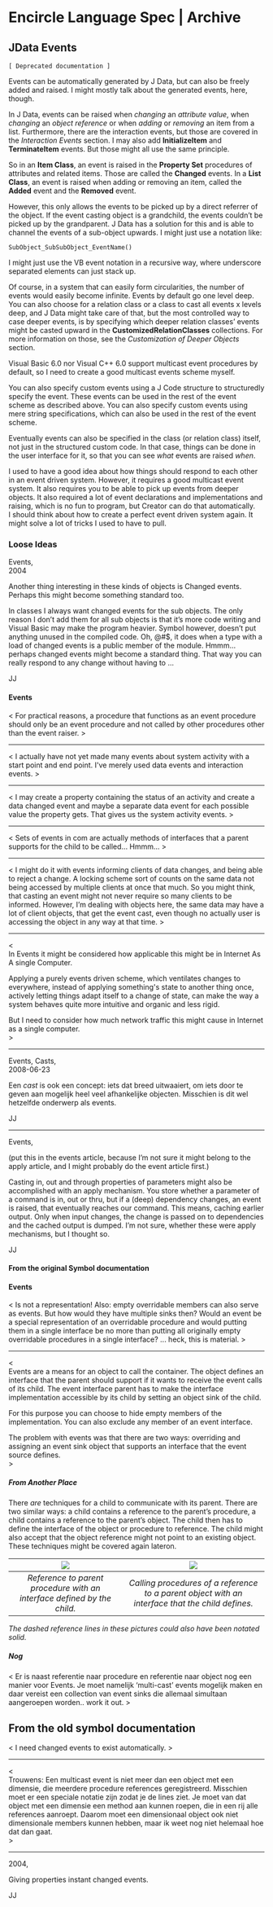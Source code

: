 ﻿Encircle Language Spec | Archive
================================

JData Events
------------

`[ Deprecated documentation ]`

Events can be automatically generated by J Data, but can also be freely added and raised. I might mostly talk about the generated events, here, though.

In J Data, events can be raised when *changing* an *attribute value*, when *changing* an *object reference* or when *adding* or *removing* an item from a list. Furthermore, there are the interaction events, but those are covered in the *Interaction Events* section. I may also add __InitializeItem__ and __TerminateItem__ events. But those might all use the same principle.

So in an __Item Class__, an event is raised in the __Property Set__ procedures of attributes and related items. Those are called the __Changed__ events. In a __List Class__, an event is raised when adding or removing an item, called the __Added__ event and the __Removed__ event.

However, this only allows the events to be picked up by a direct referrer of the object. If the event casting object is a grandchild, the events couldn’t be picked up by the grandparent. J Data has a solution for this and is able to channel the events of a sub-object upwards. I might just use a notation like:

```
SubObject_SubSubObject_EventName()
```

I might just use the VB event notation in a recursive way, where underscore separated elements can just stack up.

Of course, in a system that can easily form circularities, the number of events would easily become infinite. Events by default go one level deep. You can also choose for a relation class or a class to cast all events x levels deep, and J Data might take care of that, but the most controlled way to case deeper events, is by specifying which deeper relation classes’ events might be casted upward in the __CustomizedRelationClasses__ collections. For more information on those, see the *Customization of Deeper Objects* section.

Visual Basic 6.0 nor Visual C++ 6.0 support multicast event procedures by default, so I need to create a good multicast events scheme myself.

You can also specify custom events using a J Code structure to structuredly specify the event. These events can be used in the rest of the event scheme as described above. You can also specify custom events using mere string specifications, which can also be used in the rest of the event scheme.

Eventually events can also be specified in the class (or relation class) itself, not just in the structured custom code. In that case, things can be done in the user interface for it, so that you can see *what* events are raised *when*.

I used to have a good idea about how things should respond to each other in an event driven system. However, it requires a good multicast event system. It also requires you to be able to pick up events from deeper objects. It also required a lot of event declarations and implementations and raising, which is no fun to program, but Creator can do that automatically.  
I should think about how to create a perfect event driven system again. It might solve a lot of tricks I used to have to pull.

### Loose Ideas

Events,  
2004

Another thing interesting in these kinds of objects is Changed events. Perhaps this might become something standard too.

In classes I always want changed events for the sub objects. The only reason I don’t add them for all sub objects is that it’s more code writing and Visual Basic may make the program heavier. Symbol however, doesn’t put anything unused in the compiled code. Oh, @#$, it does when a type with a load of changed events is a public member of the module. Hmmm... perhaps changed events might become a standard thing. That way you can really respond to any change without having to ...

JJ

#### Events

< For practical reasons, a procedure that functions as an event procedure should only be an event procedure and not called by other procedures other than the event raiser. >

-----

< I actually have not yet made many events about system activity with a start point and end point. I've merely used data events and interaction events. >

-----

< I may create a property containing the status of an activity and create a data changed event and maybe a separate data event for each possible value the property gets. That gives us the system activity events. >

-----

< Sets of events in com are actually methods of interfaces that a parent supports for the child to be called... Hmmm... >

-----

< I might do it with events informing clients of data changes, and being able to reject a change. A locking scheme sort of counts on the same data not being accessed by multiple clients at once that much. So you might think, that casting an event might not never require so many clients to be informed. However, I’m dealing with objects here, the same data may have a lot of client objects, that get the event cast, even though no actually user is accessing the object in any way at that time. >

-----

<  
In Events it might be considered how applicable this might be in Internet As A single Computer.

Applying a purely events driven scheme, which ventilates changes to everywhere, instead of applying something's state to another thing once, actively letting things adapt itself to a change of state, can make the way a system behaves quite more intuitive and organic and less rigid.

But I need to consider how much network traffic this might cause in Internet as a single computer.  
\>

-----

Events, Casts,  
2008-06-23

Een *cast* is ook een concept: iets dat breed uitwaaiert, om iets door te geven aan mogelijk heel veel afhankelijke objecten.
Misschien is dit wel hetzelfde onderwerp als events.

JJ

-----

Events,

(put this in the events article, because I’m not sure it might belong to the apply article, and I might probably do the event article first.)

Casting in, out and through properties of parameters might also be accomplished with an apply mechanism. You store whether a parameter of a command is in, out or thru, but if a (deep) dependency changes, an event is raised, that eventually reaches our command. This means, caching earlier output. Only when input changes, the change is passed on to dependencies and the cached output is dumped. I’m not sure, whether these were apply mechanisms, but I thought so.

JJ

#### From the original Symbol documentation

#### Events

< Is not a representation! Also: empty overridable members can also serve as events. But how would they have multiple sinks then? Would an event be a special representation of an overridable procedure and would putting them in a single interface be no more than putting all originally empty overridable procedures in a single interface? ... heck, this is material. >

-----

<  
Events are a means for an object to call the container. The object defines an interface that the parent should support if it wants to receive the event calls of its child. The event interface parent has to make the interface implementation accessible by its child by setting an object sink of the child.

For this purpose you can choose to hide empty members of the implementation. You can also exclude any member of an event interface.

The problem with events was that there are two ways: overriding and assigning an event sink object that supports an interface that the event source defines.  
\>

##### From Another Place

There *are* techniques for a child to communicate with its parent. There are two similar ways: a child contains a reference to the parent’s procedure, a child contains a reference to the parent’s object. The child then has to define the interface of the object or procedure to reference. The child might also accept that the object reference might not point to an existing object. These techniques might be covered again lateron.

| ![](images/2009-08-31%20XX%20%200.1%20JData,%20Events.001.png) | ![](images/2009-08-31%20XX%20%200.1%20JData,%20Events.002.png) |
|:---:|:---:|
|*Reference to parent procedure with an interface defined by the child.*|*Calling procedures of a reference to a parent object with an interface that the child defines.*|

*The dashed reference lines in these pictures could also have been notated solid.*

##### Nog

< Er is naast referentie naar procedure en referentie naar object nog een manier voor Events. Je moet namelijk ‘multi-cast’ events mogelijk maken en daar vereist een collection van event sinks die allemaal simultaan aangeroepen worden.. work it out. >


From the old symbol documentation
---------------------------------

< I need changed events to exist automatically. >

-----

<  
Trouwens: Een multicast event is niet meer dan een object met een dimensie, die meerdere procedure references geregistreerd. Misschien moet er een speciale notatie zijn zodat je de lines ziet. Je moet van dat object met een dimensie een method aan kunnen roepen, die in een rij alle references aanroept. Daarom moet een dimensionaal object ook niet dimensionale members kunnen hebben, maar ik weet nog niet helemaal hoe dat dan gaat.  
\>

-----

2004,

Giving properties instant changed events.

JJ